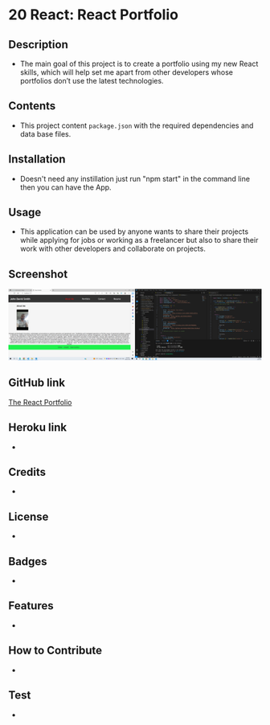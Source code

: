 # 20 React: React Portfolio

## Description 

* The main goal of this project is to create a portfolio using my new React skills, which will help set me apart from other developers whose portfolios don’t use the latest technologies.

## Contents 

* This project content `package.json` with the required dependencies and data base files.  

## Installation 

* Doesn't need any instillation just run "npm start" in the command line then you can have the App.
  
## Usage 

* This application can be used by anyone wants to share their projects while applying for jobs or working as a freelancer but also to share their work with other developers and collaborate on projects.     

## Screenshot

![Screenshot of the React Portfolio](./src/Assets/Screenshot%20React%20Portfolio.png)

## GitHub link

[The React Portfolio](https://github.com/JohnDavidSmith/ReactPortfolio-React-Mod20)

## Heroku link
*

## Credits
* 

## License
* 

## Badges
* 

## Features
* 

## How to Contribute
* 

## Test
*
